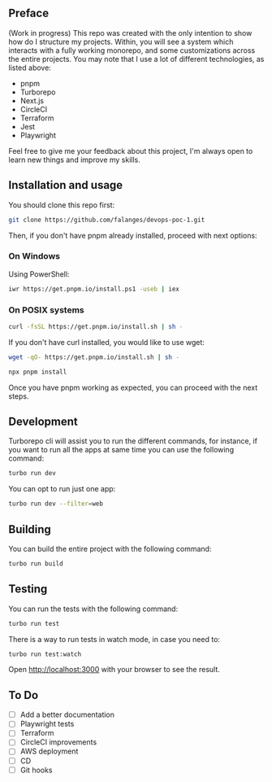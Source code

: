 ## Preface

(Work in progress)
This repo was created with the only intention to show how do I structure my projects. Within, you will see a system which interacts with a fully working monorepo, and some customizations across the entire projects. You may note that I use a lot of different technologies, as listed above:
- pnpm
- Turborepo
- Next.js
- CircleCI
- Terraform
- Jest
- Playwright

Feel free to give me your feedback about this project, I'm always open to learn new things and improve my skills.

## Installation and usage
You should clone this repo first:

```bash
git clone https://github.com/falanges/devops-poc-1.git
```

Then, if you don't have pnpm already installed, proceed with next options:

### On Windows
Using PowerShell:
```bash
iwr https://get.pnpm.io/install.ps1 -useb | iex
```
### On POSIX systems
```bash
curl -fsSL https://get.pnpm.io/install.sh | sh -
```

If you don't have curl installed, you would like to use wget:

```bash
wget -qO- https://get.pnpm.io/install.sh | sh -
```

```bash
npx pnpm install
```
Once you have pnpm working as expected, you can proceed with the next steps.

## Development
Turborepo cli will assist you to run the different commands, for instance, if you want to run all the apps at same time you can use the following command:

```bash
turbo run dev
```

You can opt to run just one app:
```bash
turbo run dev --filter=web
```

## Building
You can build the entire project with the following command:
```bash
turbo run build
```

## Testing
You can run the tests with the following command:
```bash
turbo run test
```

There is a way to run tests in watch mode, in case you need to:
```bash
turbo run test:watch
```

Open [http://localhost:3000](http://localhost:3001) with your browser to see the result.

## To Do

- [ ] Add a better documentation
- [ ] Playwright tests
- [ ] Terraform
- [ ] CircleCI improvements
- [ ] AWS deployment
- [ ] CD
- [ ] Git hooks